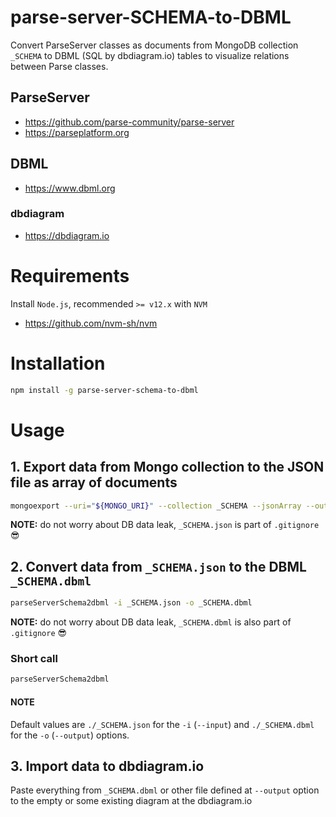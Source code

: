 # parse-server-SCHEMA-to-DBML
Convert ParseServer classes as documents from MongoDB collection `_SCHEMA` to DBML (SQL by dbdiagram.io) tables to visualize relations between Parse classes.

## ParseServer

- https://github.com/parse-community/parse-server
- https://parseplatform.org

## DBML

- https://www.dbml.org

### dbdiagram

- https://dbdiagram.io

# Requirements

Install `Node.js`, recommended `>= v12.x` with `NVM`

- https://github.com/nvm-sh/nvm

# Installation

```bash
npm install -g parse-server-schema-to-dbml
```

# Usage

## 1. Export data from Mongo collection to the JSON file as array of documents

```bash
mongoexport --uri="${MONGO_URI}" --collection _SCHEMA --jsonArray --out _SCHEMA.json
```

**NOTE:** do not worry about DB data leak, `_SCHEMA.json` is part of `.gitignore` 😎

## 2. Convert data from `_SCHEMA.json` to the DBML `_SCHEMA.dbml`

```bash
parseServerSchema2dbml -i _SCHEMA.json -o _SCHEMA.dbml
```

**NOTE:** do not worry about DB data leak, `_SCHEMA.dbml` is also part of `.gitignore` 😎

### Short call

```bash
parseServerSchema2dbml
```

#### NOTE

Default values are `./_SCHEMA.json` for the `-i` (`--input`) and `./_SCHEMA.dbml` for the `-o` (`--output`) options.

## 3. Import data to dbdiagram.io

Paste everything from `_SCHEMA.dbml` or other file defined at `--output` option to the empty or some existing diagram at the dbdiagram.io
